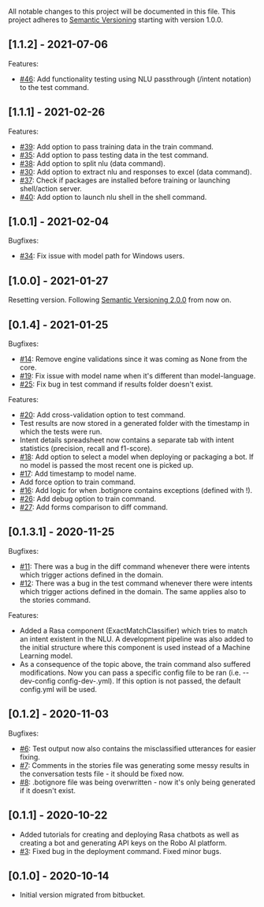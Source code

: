 
All notable changes to this project will be documented in this file. This project adheres to [Semantic Versioning](https://semver.org/) starting with version 1.0.0.

## [1.1.2] - 2021-07-06

Features:
* [#46](https://github.com/robo-ai/roboai-python-cli/issues/46): Add functionality testing using NLU passthrough (/intent notation) to the test command.

## [1.1.1] - 2021-02-26

Features:
* [#39](https://github.com/robo-ai/roboai-python-cli/issues/39): Add option to pass training data in the train command.
* [#35](https://github.com/robo-ai/roboai-python-cli/issues/35): Add option to pass testing data in the test command.
* [#38](https://github.com/robo-ai/roboai-python-cli/issues/38): Add option to split nlu (data command).
* [#30](https://github.com/robo-ai/roboai-python-cli/issues/30): Add option to extract nlu and responses to excel (data command).
* [#37](https://github.com/robo-ai/roboai-python-cli/issues/37): Check if packages are installed before training or launching shell/action server.
* [#40](https://github.com/robo-ai/roboai-python-cli/issues/40): Add option to launch nlu shell in the shell command.

## [1.0.1] - 2021-02-04

Bugfixes:
* [#34](https://github.com/robo-ai/roboai-python-cli/issues/34): Fix issue with model path for Windows users. 

## [1.0.0] - 2021-01-27

Resetting version. Following [Semantic Versioning 2.0.0](https://semver.org/) from now on.

## [0.1.4] - 2021-01-25

Bugfixes:
* [#14](https://github.com/robo-ai/roboai-python-cli/issues/14): Remove engine validations since it was coming as None from the core.
* [#19](https://github.com/robo-ai/roboai-python-cli/issues/19): Fix issue with model name when it's different than model-language.
* [#25](https://github.com/robo-ai/roboai-python-cli/issues/25): Fix bug in test command if results folder doesn't exist.

Features:
* [#20](https://github.com/robo-ai/roboai-python-cli/issues/20): Add cross-validation option to test command.
* Test results are now stored in a generated folder with the timestamp in which the tests were run.
* Intent details spreadsheet now contains a separate tab with intent statistics (precision, recall and f1-score).
* [#18](https://github.com/robo-ai/roboai-python-cli/issues/18): Add option to select a model when deploying or packaging a bot. If no model is passed the most recent one is picked up.
* [#17](https://github.com/robo-ai/roboai-python-cli/issues/17): Add timestamp to model name.
* Add force option to train command.
* [#16](https://github.com/robo-ai/roboai-python-cli/issues/16): Add logic for when .botignore contains exceptions (defined with !).
* [#26](https://github.com/robo-ai/roboai-python-cli/issues/26): Add debug option to train command.
* [#27](https://github.com/robo-ai/roboai-python-cli/issues/27): Add forms comparison to diff command.

## [0.1.3.1] - 2020-11-25

Bugfixes:
* [#11](https://github.com/robo-ai/roboai-python-cli/issues/11): There was a bug in the diff command whenever there were intents which trigger actions defined in the domain.
* [#12](https://github.com/robo-ai/roboai-python-cli/issues/12): There was a bug in the test command whenever there were intents which trigger actions defined in the domain. The same applies also to the stories command.

Features:
* Added a Rasa component (ExactMatchClassifier) which tries to match an intent existent in the NLU. A development pipeline was also added to the initial structure where this component is used instead of a Machine Learning model.
* As a consequence of the topic above, the train command also suffered modifications. Now you can pass a specific config file to be ran (i.e. --dev-config config-dev-.yml). If this option is not passed, the default config.yml will be used.

## [0.1.2] - 2020-11-03

Bugfixes: 
* [#6](https://github.com/robo-ai/roboai-python-cli/issues/8): Test output now also contains the misclassified utterances for easier fixing.
* [#7](https://github.com/robo-ai/roboai-python-cli/issues/7): Comments in the stories file was generating some messy results in the conversation tests file - it should be fixed now.
* [#8](https://github.com/robo-ai/roboai-python-cli/issues/6): .botignore file was being overwritten - now it's only being generated if it doesn't exist.

## [0.1.1] - 2020-10-22

* Added tutorials for creating and deploying Rasa chatbots as well as creating a bot and generating API keys on the Robo AI platform.
* [#3](https://github.com/robo-ai/roboai-python-cli/issues/3): Fixed bug in the deployment command. Fixed minor bugs.

## [0.1.0] - 2020-10-14

* Initial version migrated from bitbucket.
